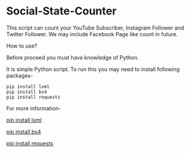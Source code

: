# Social-State-Counter

This script can count your YouTube Subscriber, Instagram Follower and Twitter Follower. We may include Facebook Page like count in future.

How to use?

Before proceed you must have knowledge of Python.

It is simple Python script. To run this you may need to install following packages-

```
pip install lxml
pip install bs4
pip install requests
```


For more information-

[pip install lxml](https://pypi.org/project/lxml/)

[pip install bs4](https://pypi.org/project/bs4/)

[pip install requests](https://pypi.org/project/requests/)
